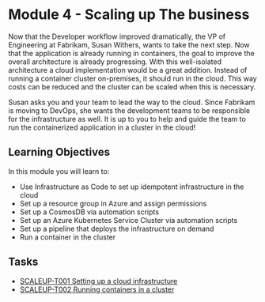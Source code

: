 # Module 4 - Scaling up The business

Now that the Developer workflow improved dramatically, the VP of Engineering at Fabrikam, Susan Withers, wants to take the next step. Now that the application is already running in containers, the goal to improve the overall architecture is already progressing. With this well-isolated architecture a cloud implementation would be a great addition. Instead of running a container cluster on-premises, it should run in the cloud. This way costs can be reduced and the cluster can be scaled when this is necessary.

Susan asks you and your team to lead the way to the cloud. Since Fabrikam is moving to DevOps, she wants the development teams to be responsible for the infrastructure as well. It is up to you to help and guide the team to run the containerized application in a cluster in the cloud!

## Learning Objectives

In this module you will learn to:

* Use Infrastructure as Code to set up idempotent infrastructure in the cloud
* Set up a resource group in Azure and assign permissions
* Set up a CosmosDB via automation scripts
* Set up an Azure Kubernetes Service Cluster via automation scripts
* Set up a pipeline that deploys the infrastructure on demand
* Run a container in the cluster 

## Tasks

* [SCALEUP-T001 Setting up a cloud infrastructure](Tasks/SCALEUP-T001.md)
* [SCALEUP-T002 Running containers in a cluster](Tasks/SCALEUP-T002.md)

